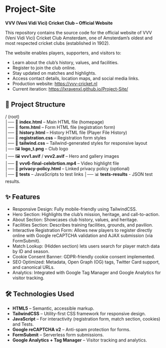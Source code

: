 # Project-Site
__VVV (Veni Vidi Vici) Cricket Club – Official Website__

This repository contains the source code for the official website of VVV (Veni Vidi Vici) Cricket Club Amsterdam, one of Amsterdam’s oldest and most respected cricket clubs (established in 1902).

The website enables players, supporters, and visitors to:

* Learn about the club’s history, values, and facilities.
* Register to join the club online.
* Stay updated on matches and highlights.
* Access contact details, location maps, and social media links.
* Production website: https://vvv-cricket.nl
* Current iteration: https://lxravenxl.github.io/Project-Site/

## 📂 Project Structure  

  / (root)  
  │── 📄 **index.html** – Main HTML file (homepage)  
  │── 📄 **form.html** – Form HTML file (registration form)  
  │── 📄 **history.html** – History HTML file (Player File History)  
  │── 🎨 **registration.css** – Registration form styles  
  │── 🎨 **tailwind.css** – Tailwind-generated styles for responsive layout  
  │── 🖼️ **logo_t.png** – Club logo  
  │── 🖼️ **vvv1.avif** / **vvv2.avif** – Hero and gallery images  
  │── 🎥 **vvv6-final-celebrtion.mp4** – Video highlight file  
  │── 📄 **privacy-policy.html** – Linked privacy policy (optional)  
  │── 🧪 **tests** – JavaScripts to test links
  │── 📊 **tests-results** - JSON test results.

 ## ✨ Features

* Responsive Design: Fully mobile-friendly using TailwindCSS.
* Hero Section: Highlights the club’s mission, heritage, and call-to-action.
* About Section: Showcases club history, values, and heritage.
* Facilities Section: Describes training facilities, grounds, and pavilion.
* Interactive Registration Form: Allows new players to register directly online with Google reCAPTCHA validation and AJAX submission (via FormSubmit).
* Match Lookup: (Hidden section) lets users search for player match data by ID and season.
* Cookie Consent Banner: GDPR-friendly cookie consent implemented.
* SEO Optimized: Metadata, Open Graph (OG) tags, Twitter Card support, and canonical URLs.
* Analytics: Integrated with Google Tag Manager and Google Analytics for visitor tracking.


## 🛠️ Technologies Used

* __HTML5__ – Semantic, accessible markup.
* __TailwindCSS__ – Utility-first CSS framework for responsive design.
* __JavaScript__ – For interactivity (registration form, match section, cookies) and Tests.
* __Google reCAPTCHA v2__ – Anti-spam protection for forms.
* __FormSubmit__ – Serverless form submissions.
* __Google Analytics + Tag Manager__ – Visitor tracking and analytics.
